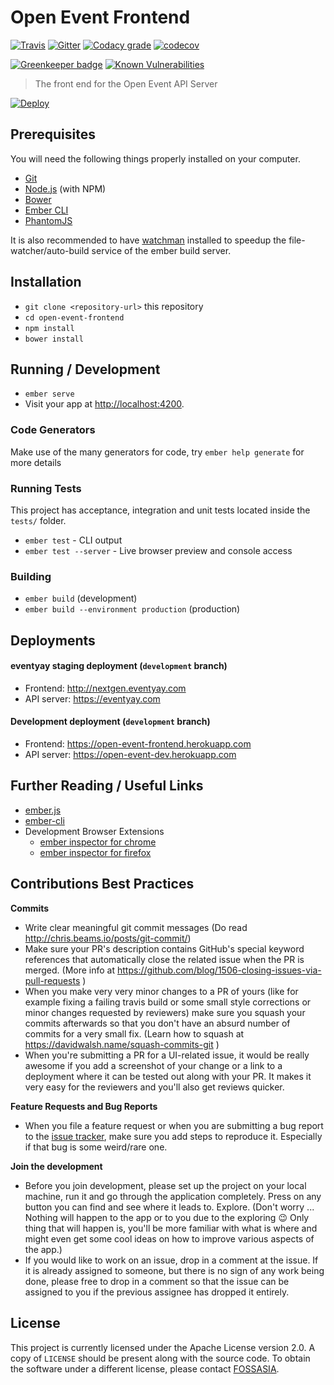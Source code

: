 # Open Event Frontend

[![Travis](https://img.shields.io/travis/fossasia/open-event-frontend.svg?style=flat-square)](https://travis.org/fossasia/open-event-frontend)
[![Gitter](https://img.shields.io/badge/chat-on%20gitter-ff006f.svg?style=flat-square)](https://gitter.im/fossasia/open-event-frontend)
[![Codacy grade](https://img.shields.io/codacy/grade/0d51cf60fc734d3699fd6eff6054e483.svg?style=flat-square)](https://www.codacy.com/app/niranjan94/open-event-frontend)
[![codecov](https://img.shields.io/codecov/c/github/fossasia/open-event-frontend/development.svg?style=flat-square)](https://codecov.io/gh/fossasia/open-event-frontend)

[![Greenkeeper badge](https://badges.greenkeeper.io/fossasia/open-event-frontend.svg)](https://greenkeeper.io/)
[![Known Vulnerabilities](https://snyk.io/test/github/fossasia/open-event-frontend/badge.svg)](https://snyk.io/test/github/fossasia/open-event-frontend)

> The front end for the Open Event API Server

[![Deploy](https://www.herokucdn.com/deploy/button.svg)](https://heroku.com/deploy)

## Prerequisites

You will need the following things properly installed on your computer.

* [Git](https://git-scm.com/)
* [Node.js](https://nodejs.org/) (with NPM)
* [Bower](https://bower.io/)
* [Ember CLI](https://ember-cli.com/)
* [PhantomJS](http://phantomjs.org/)

It is also recommended to have [watchman](https://facebook.github.io/watchman/docs/install.html) installed to speedup the file-watcher/auto-build service of the ember build server. 

## Installation

* `git clone <repository-url>` this repository
* `cd open-event-frontend`
* `npm install`
* `bower install`

## Running / Development

* `ember serve`
* Visit your app at [http://localhost:4200](http://localhost:4200).

### Code Generators

Make use of the many generators for code, try `ember help generate` for more details

### Running Tests

This project has acceptance, integration and unit tests located inside the `tests/` folder.

* `ember test` - CLI output
* `ember test --server` - Live browser preview and console access

### Building

* `ember build` (development)
* `ember build --environment production` (production)

## Deployments

#### eventyay staging deployment (`development` branch)
- Frontend: http://nextgen.eventyay.com
- API server: https://eventyay.com

#### Development deployment (`development` branch)
- Frontend: https://open-event-frontend.herokuapp.com
- API server: https://open-event-dev.herokuapp.com

## Further Reading / Useful Links

* [ember.js](http://emberjs.com/)
* [ember-cli](https://ember-cli.com/)
* Development Browser Extensions
  * [ember inspector for chrome](https://chrome.google.com/webstore/detail/ember-inspector/bmdblncegkenkacieihfhpjfppoconhi)
  * [ember inspector for firefox](https://addons.mozilla.org/en-US/firefox/addon/ember-inspector/)

## Contributions Best Practices

**Commits**
* Write clear meaningful git commit messages (Do read http://chris.beams.io/posts/git-commit/)
* Make sure your PR's description contains GitHub's special keyword references that automatically close the related issue when the PR is merged. (More info at https://github.com/blog/1506-closing-issues-via-pull-requests )
* When you make very very minor changes to a PR of yours (like for example fixing a failing travis build or some small style corrections or minor changes requested by reviewers) make sure you squash your commits afterwards so that you don't have an absurd number of commits for a very small fix. (Learn how to squash at https://davidwalsh.name/squash-commits-git )
* When you're submitting a PR for a UI-related issue, it would be really awesome if you add a screenshot of your change or a link to a deployment where it can be tested out along with your PR. It makes it very easy for the reviewers and you'll also get reviews quicker.

**Feature Requests and Bug Reports**
* When you file a feature request or when you are submitting a bug report to the [issue tracker](https://github.com/fossasia/open-event-frontend/issues), make sure you add steps to reproduce it. Especially if that bug is some weird/rare one.

**Join the development**
* Before you join development, please set up the project on your local machine, run it and go through the application completely. Press on any button you can find and see where it leads to. Explore. (Don't worry ... Nothing will happen to the app or to you due to the exploring :wink: Only thing that will happen is, you'll be more familiar with what is where and might even get some cool ideas on how to improve various aspects of the app.)
* If you would like to work on an issue, drop in a comment at the issue. If it is already assigned to someone, but there is no sign of any work being done, please free to drop in a comment so that the issue can be assigned to you if the previous assignee has dropped it entirely.

## License

This project is currently licensed under the Apache License version 2.0. A copy of `LICENSE` should be present along with the source code. To obtain the software under a different license, please contact [FOSSASIA](http://blog.fossasia.org/contact/).
